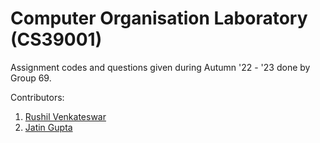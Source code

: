# Computer Organisation Laboratory (CS39001)

Assignment codes and questions given during Autumn '22 - '23 done by Group 69.

Contributors:
1.  [Rushil Venkateswar](https://github.com/rv4102/)
2.  [Jatin Gupta](https://github.com/jatin0101/)
